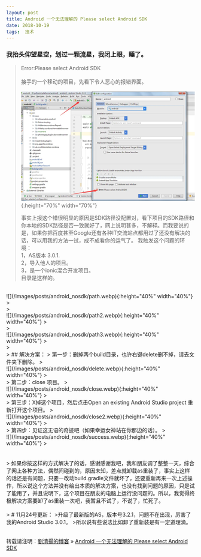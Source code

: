 ```yaml
---
layout: post  
title: Android 一个无法理解的 Please select Android SDK   
date: 2018-10-19  
tags:  技术
---
```

### 我抬头仰望星空，划过一颗流星，我闭上眼，睡了。  

>Error:Please select Android SDK  
> <br/>
> 接手的一个移动的项目，先看下令人恶心的报错界面。
> <br/>
> <br/>
![](/images/posts/android_nosdk/1.webp){:height="70%" width="70%"}
> <br/>
> 
> 事实上报这个错很明显的原因是SDK路径没配置对，看下项目的SDK路径和你本地的SDK路径是否一致就好了，网上说明甚多，不解释。而我要说的是，如果你把百度甚至Google还有各种IT交流站点都用过了还没有解决的话，可以用我的方法一试，成不成看你的运气了。
> 我触发这个问题的环境：  
> 1，AS版本 3.0.1.   
> 2，导入他人的项目。   
> 3，是一个ionic混合开发项目。   
> 目录是这样的。  
<br/>
![](/images/posts/android_nosdk/path.webp){:height="40%" width="40%"}
> <br/>
> <br/>
![](/images/posts/android_nosdk/path2.webp){:height="40%" width="40%"}
> <br/>
> <br/>
![](/images/posts/android_nosdk/path3.webp){:height="40%" width="40%"}
> <br/>
> <br/>
> ## 解决方案：  
> 第一步：删掉两个build目录，也许右键delete删不掉，请去文件夹下删除。  
> <br/>
![](/images/posts/android_nosdk/delete.webp){:height="40%" width="40%"}
> <br/>
> 第二步：close 项目。
> <br/>
![](/images/posts/android_nosdk/close.webp){:height="40%" width="40%"}
> <br/>
> 第三步：X掉这个项目，然后点击Open an existing Android Studio project 重新打开这个项目。  
> <br/>
![](/images/posts/android_nosdk/close2.webp){:height="40%" width="40%"}
> <br/>
> 第四步：见证这无语的奇迹吧（如果幸运女神站在你那边的话）。  
> <br/>
![](/images/posts/android_nosdk/success.webp){:height="40%" width="40%"}
> <br/>

<br/>
<br/>
> 如果你按这样的方式解决了的话，感谢感谢我吧，我和朋友调了整整一天，综合了网上各种方法，偶然间碰到的，原因未知，差点就卸载as重装了，事实上这样的话还是有问题，只要一改动build.gradle文件就坏了，还要重新再来一次上述操作，所以说这个方法并没有给出本质的解决方案，也没有找到问题的原因，只是试了能用了，并且说明下，这个项目在朋友的电脑上运行没问题的。所以，我觉得终极解决方案要卸了as重装一次吧，我暂且不试了，不说了，忙死了。
<br/>
<br/>  
> # 11月24号更新：  
>升级了最新版的AS，版本号3.2.1，问题不在出现，厉害了我的Android Studio 3.0.1。
>所以说有些说法比如卸了重新装是有一定道理滴。
<br/>
<br/> 

转载请注明：[劉清揚的博客](http://yuqianglianshou.com) » [ Android 一个无法理解的 Please select Android SDK ](http://yuqianglianshou.com/2018/10/android-no-sdk/)  